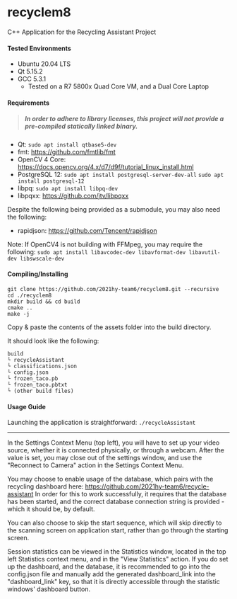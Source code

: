 # recyclem8
C++ Application for the Recycling Assistant Project

#### Tested Environments
- Ubuntu 20.04 LTS
- Qt 5.15.2
- GCC 5.3.1
  - Tested on a R7 5800x Quad Core VM, and a Dual Core Laptop

#### Requirements
> ##### In order to adhere to library licenses, this project will not provide a pre-compiled statically linked binary.
- Qt: `sudo apt install qtbase5-dev`
- fmt: https://github.com/fmtlib/fmt
- OpenCV 4 Core: https://docs.opencv.org/4.x/d7/d9f/tutorial_linux_install.html
- PostgreSQL 12: `sudo apt install postgresql-server-dev-all` `sudo apt install postgresql-12`
- libpq: `sudo apt install libpq-dev`
- libpqxx: https://github.com/jtv/libpqxx

Despite the following being provided as a submodule, you may also need the following:
- rapidjson: https://github.com/Tencent/rapidjson

Note: If OpenCV4 is not building with FFMpeg, you may require the following:
`sudo apt install libavcodec-dev libavformat-dev libavutil-dev libswscale-dev`

#### Compiling/Installing
```
git clone https://github.com/2021hy-team6/recyclem8.git --recursive
cd ./recyclem8
mkdir build && cd build
cmake ..
make -j
```

Copy & paste the contents of the assets folder into the build directory.

It should look like the following:
```
build
└ recycleAssistant
└ classifications.json
└ config.json
└ frozen_taco.pb
└ frozen_taco.pbtxt
└ (other build files)
```

#### Usage Guide
Launching the application is straightforward: `./recycleAssistant`

---

In the Settings Context Menu (top left), you will have to set up your video source, whether it is connected physically, or through a webcam. After the value is set, you may close out of the settings window, and use the "Reconnect to Camera" action in the Settings Context Menu.

You may choose to enable usage of the database, which pairs with the recycling dashboard here: https://github.com/2021hy-team6/recycle-assistant
In order for this to work successfully, it requires that the database has been started, and the correct database connection string is provided - which it should be, by default.

You can also choose to skip the start sequence, which will skip directly to the scanning screen on application start, rather than go through the starting screen.

Session statistics can be viewed in the Statistics window, located in the top left Statistics context menu, and in the "View Statistics" action. If you do set up the dashboard, and the database, it is recommended to go into the config.json file and manually add the generated dashboard_link into the "dashboard_link" key, so that it is directly accessible through the statistic windows' dashboard button.
